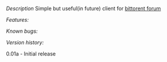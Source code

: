 *Description*
Simple but useful(in future) client for [bittorent forum](http://www.rutracker.org)

*Features:*

*Known bugs:*

*Version history:*

0.01a - Initial release
